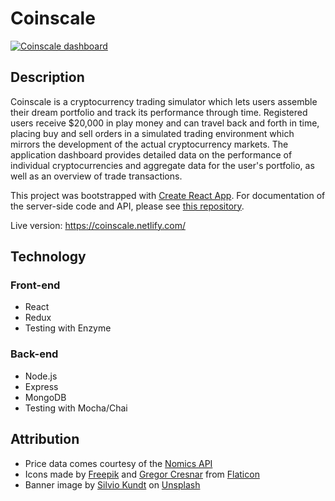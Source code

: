 # Coinscale

[![Coinscale dashboard](https://s8.postimg.cc/k0mysxved/coinscale-screenshot.jpg 'Coinscale dashboard')](https://coinscale.netlify.com/)

## Description

Coinscale is a cryptocurrency trading simulator which lets users assemble their dream portfolio and track its performance through time. Registered users receive $20,000 in play money and can travel back and forth in time, placing buy and sell orders in a simulated trading environment which mirrors the development of the actual cryptocurrency markets. The application dashboard provides detailed data on the performance of individual cryptocurrencies and aggregate data for the user's portfolio, as well as an overview of trade transactions.

This project was bootstrapped with [Create React App](https://github.com/facebookincubator/create-react-app). For documentation of the server-side code and API, please see [this repository](https://github.com/thomahau/coinscale-api).

Live version: https://coinscale.netlify.com/

## Technology

### Front-end

- React
- Redux
- Testing with Enzyme

### Back-end

- Node.js
- Express
- MongoDB
- Testing with Mocha/Chai

## Attribution

- Price data comes courtesy of the [Nomics API](https://p.nomics.com/cryptocurrency-bitcoin-api/)
- Icons made by [Freepik](https://www.freepik.com/) and [Gregor Cresnar](https://www.flaticon.com/authors/gregor-cresnar) from [Flaticon](https://www.flaticon.com/)
- Banner image by [Silvio Kundt](https://unsplash.com/photos/Fixg8KipOg8?utm_source=unsplash&utm_medium=referral&utm_content=creditCopyText) on [Unsplash](https://unsplash.com/)
